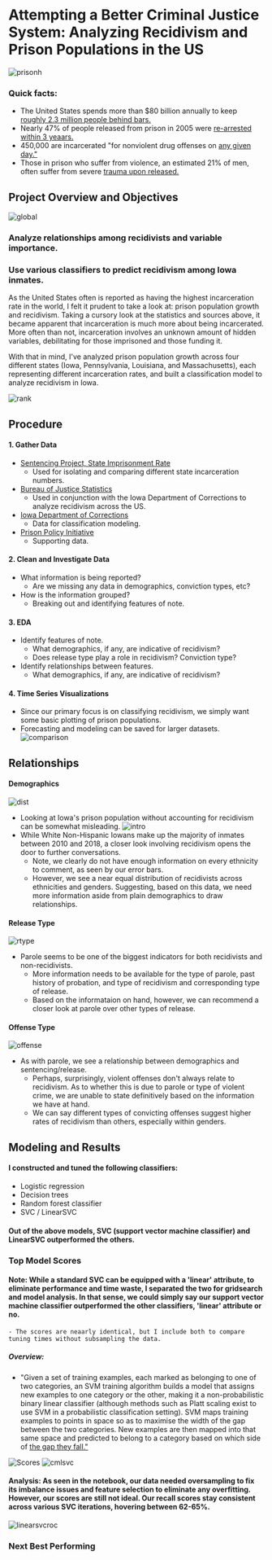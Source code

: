 # Attempting a Better Criminal Justice System: Analyzing Recidivism and Prison Populations in the US

![prisonh](https://github.com/conlpate/Flatiron-Capstone-Recidivism/blob/main/images/prison%20hall.jpg)

### Quick facts:
- The United States spends more than $80 billion annually to keep [roughly 2.3 million people behind bars.](https://www.themarshallproject.org/2019/12/17/the-hidden-cost-of-incarceration)
- Nearly 47% of people released from prison in 2005 were [re-arrested within 3 yeaars.](https://bjs.ojp.gov/content/pub/pdf/18upr9yfup0514.pdf)
- 450,000 are incarcerated "for nonviolent drug offenses on [any given day."](https://www.prisonpolicy.org/reports/pie2020.html)
- Those in prison who suffer from violence, an estimated 21% of men, often suffer from severe [trauma upon released.](https://www.prisonpolicy.org/blog/2017/06/22/mental_health/)

## Project Overview and Objectives

![global](https://github.com/conlpate/Flatiron-Capstone-Recidivism/blob/main/images/incarc%20nato.png)

### Analyze relationships among recidivists and variable importance. 
### Use various classifiers to predict recidivism among Iowa inmates.

As the United States often is reported as having the highest incarceration rate in the world, I felt it prudent to take a look at: prison population growth and recidivism. Taking a cursory look at the statistics and sources above, it became apparent that incarceration is much more about being incarcerated. More often than not, incarceration involves an unknown amount of hidden variables, debilitating for those imprisoned and those funding it. 

With that in mind, I've analyzed prison population growth across four different states (Iowa, Pennsylvania, Louisiana, and Massachusetts), each representing different incarceration rates, and built a classification model to analyze recidivism in Iowa. 

![rank](https://github.com/conlpate/Flatiron-Capstone-Recidivism/blob/main/images/percent_incarcerated.png)

## Procedure 
#### 1. Gather Data
  - [Sentencing Project, State Imprisonment Rate](https://www.sentencingproject.org/the-facts/#rankings)
    - Used for isolating and comparing different state incarceration numbers.
  - [Bureau of Justice Statistics](https://www.bjs.gov/recidivism_2005_arrest/#)
    - Used in conjunction with the Iowa Department of Corrections to analyze recidivism across the US.
  - [Iowa Department of Corrections](https://data.iowa.gov/Correctional-System/3-Year-Recidivism-for-Offenders-Released-from-Pris/mw8r-vqy4)
    - Data for classification modeling.
  - [Prison Policy Initiative](https://www.prisonpolicy.org/profiles/)
    - Supporting data. 
#### 2. Clean and Investigate Data
  - What information is being reported? 
    - Are we missing any data in demographics, conviction types, etc? 
  - How is the information grouped? 
    - Breaking out and identifying features of note. 
#### 3. EDA
  - Identify features of note. 
    - What demographics, if any, are indicative of recidivism?
    - Does release type play a role in recidivism? Conviction type?
  - Identify relationships between features.
    - What demographics, if any, are indicative of recidivism? 
#### 4. Time Series Visualizations
  - Since our primary focus is on classifying recidivism, we simply want some basic plotting of prison populations. 
  - Forecasting and modeling can be saved for larger datasets. 
![comparison](https://github.com/conlpate/Flatiron-Capstone-Recidivism/blob/main/images/rec%20changing%20prison%20pop.png)

    
## Relationships

#### Demographics
![dist](https://github.com/conlpate/Flatiron-Capstone-Recidivism/blob/main/images/rec%20ethnicity.png)
  - Looking at Iowa's prison population without accounting for recidivism can be somewhat misleading. 
![intro](https://github.com/conlpate/Flatiron-Capstone-Recidivism/blob/main/images/rec%20sex%20and%20ethnicity.png)
  - While White Non-Hispanic Iowans make up the majority of inmates between 2010 and 2018, a closer look involving recidivism opens the door to further conversations. 
    - Note, we clearly do not have enough information on every ethnicity to comment, as seen by our error bars. 
    - However, we see a near equal distribution of recidivists across ethnicities and genders. Suggesting, based on this data, we need more information aside from plain demographics to draw relationships. 

#### Release Type
![rtype](https://github.com/conlpate/Flatiron-Capstone-Recidivism/blob/main/images/rec%20with%20release%20type.png)
  - Parole seems to be one of the biggest indicators for both recidivists and non-recidivists. 
    - More information needs to be available for the type of parole, past history of probation, and type of recidivism and corresponding type of release. 
    - Based on the informataion on hand, however, we can recommend a closer look at parole over other types of release. 

#### Offense Type
![offense](https://github.com/conlpate/Flatiron-Capstone-Recidivism/blob/main/images/rec%20sex%20and%20offense.png)
  - As with parole, we see a relationship between demographics and sentencing/release. 
    - Perhaps, surprisingly, violent offenses don't always relate to recidivism. As to whether this is due to parole or type of violent crime, we are unable to state definitively based on the information we have at hand. 
    - We can say different types of convicting offenses suggest higher rates of recidivism than others, especially within genders. 


## Modeling and Results

#### I constructed and tuned the following classifiers: 
  - Logistic regression
  - Decision trees
  - Random forest classifier
  - SVC / LinearSVC

#### Out of the above models, SVC (support vector machine classifier) and LinearSVC outperformed the others. 

### Top Model Scores
#### Note: While a standard SVC can be equipped with a 'linear' attribute, to eliminate performance and time waste, I separated the two for gridsearch and model analysis. In that sense, we could simply say our support vector machine classifier outperformed the other classifiers, 'linear' attribute or no. 
    - The scores are neaarly identical, but I include both to compare tuning times without subsampling the data. 
##### Overview: 
  - "Given a set of training examples, each marked as belonging to one of two categories, an SVM training algorithm builds a model that assigns new examples to one category or the other, making it a non-probabilistic binary linear classifier (although methods such as Platt scaling exist to use SVM in a probabilistic classification setting). SVM maps training examples to points in space so as to maximise the width of the gap between the two categories. New examples are then mapped into that same space and predicted to belong to a category based on which side of [the gap they fall."](https://en.wikipedia.org/wiki/Support-vector_machine)


![Scores](https://github.com/conlpate/Flatiron-Capstone-Recidivism/blob/main/images/scores.png)
![cmlsvc](https://github.com/conlpate/Flatiron-Capstone-Recidivism/blob/main/images/linearsvctuned.png)
#### Analysis: As seen in the notebook, our data needed oversampling to fix its imbalance issues and feature selection to eliminate any overfitting. However, our scores are still not ideal. Our recall scores stay consistent across various SVC iterations, hovering between 62-65%. 
![linearsvcroc](https://github.com/conlpate/Flatiron-Capstone-Recidivism/blob/main/images/linearsvc%20roc.png)


### Next Best Performing
